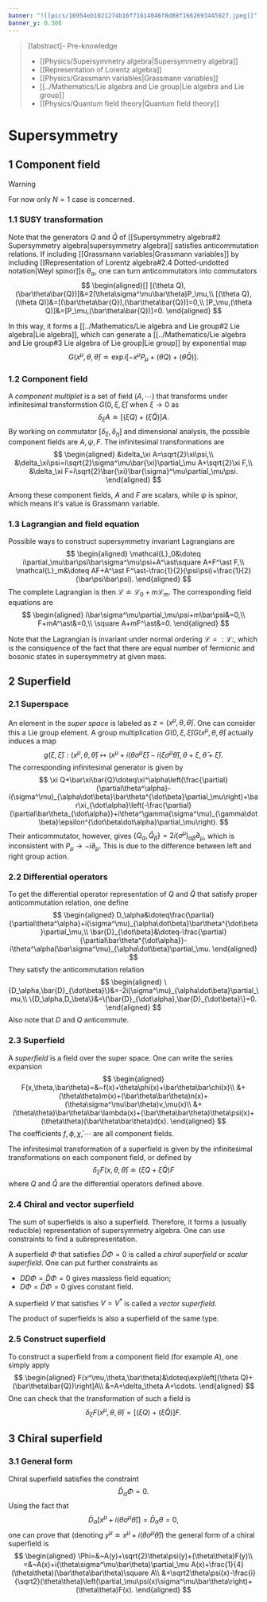 ```yaml
---
banner: "![[pics/16954eb1021274b16f71614046f8d88f1662693445927.jpeg]]"
banner_y: 0.308
---
```


>[!abstract]- Pre-knowledge
>- [[Physics/Supersymmetry algebra|Supersymmetry algebra]]
>- [[Representation of Lorentz algebra]]
>- [[Physics/Grassmann variables|Grassmann variables]]
>- [[../Mathematics/Lie algebra and Lie group|Lie algebra and Lie group]]
>- [[Physics/Quantum field theory|Quantum field theory]]

# Supersymmetry
## 1 Component field

>[!warning]
>For now only $N=1$ case is concerned.

### 1.1 SUSY transformation
Note that the generators $Q$ and $\bar{Q}$ of [[Supersymmetry algebra#2 Supersymmetry algebra|supersymmetry algebra]] satisfies anticommutation relations. If including [[Grassmann variables|Grassmann variables]] by including [[Representation of Lorentz algebra#2.4 Dotted-undotted notation|Weyl spinor]]s $\theta_\alpha$, one can turn anticommutators into commutators
$$
\begin{aligned}[]
[(\theta Q),(\bar\theta\bar{Q})]&=2(\theta\sigma^\mu\bar\theta)P_\mu,\\
[(\theta Q),(\theta Q)]&=[(\bar\theta\bar{Q}),(\bar\theta\bar{Q})]=0,\\
[P_\mu,(\theta Q)]&=[P_\mu,(\bar\theta\bar{Q})]=0.
\end{aligned}
$$

In this way, it forms a [[../Mathematics/Lie algebra and Lie group#2 Lie algebra|Lie algebra]], which can generate a [[../Mathematics/Lie algebra and Lie group#3 Lie algebra of Lie group|Lie group]] by exponential map
$$
G(x^\mu,\theta,\bar\theta)\doteq\exp i\left[-x^\mu P_\mu+(\theta Q)+(\bar\theta\bar{Q})\right].
$$

### 1.2 Component field
A *component multiplet* is a set of field $(A,\cdots)$ that transforms under infinitesimal transformstion $G(0,\xi,\bar\xi)$ when $\xi\to0$ as
$$
\delta_\xi A\doteq\left[(\xi Q)+(\bar\xi\bar{Q})\right]A.
$$
By working on commutator $[\delta_\xi,\delta_\eta]$ and dimensional analysis, the possible component fields are $A,\psi,F$. The infinitesimal transformations are
$$
\begin{aligned}
&\delta_\xi A=\sqrt{2}\xi\psi,\\
&\delta_\xi\psi=i\sqrt{2}\sigma^\mu\bar{\xi}\partial_\mu A+\sqrt{2}\xi F,\\
&\delta_\xi F=i\sqrt{2}\bar{\xi}\bar{\sigma}^\mu\partial_\mu\psi.
\end{aligned}
$$

Among these component fields, $A$ and $F$ are scalars, while $\psi$ is spinor, which means it's value is Grassmann variable.

### 1.3 Lagrangian and field equation
Possible ways to construct supersymmetry invariant Lagrangians are
$$
\begin{aligned}
\mathcal{L}_0&\doteq i\partial_\mu\bar\psi\bar\sigma^\mu\psi+A^\ast\square A+F^\ast F,\\
\mathcal{L}_m&\doteq AF+A^\ast F^\ast-\frac{1}{2}(\psi\psi)+\frac{1}{2}(\bar\psi\bar\psi).
\end{aligned}
$$
The complete Lagrangian is then $\mathcal{L}\doteq\mathcal{L}_0+m\mathcal{L}_m$. The corresponding field equations are
$$
\begin{aligned}
i\bar\sigma^\mu\partial_\mu\psi+m\bar\psi&=0,\\
F+mA^\ast&=0,\\
\square A+mF^\ast&=0.
\end{aligned}
$$

Note that the Lagrangian is invariant under normal ordering $\mathcal{L}=:\mathcal{L}:$, which is the consiquence of the fact that there are equal number of fermionic and bosonic states in supersymmetry at given mass.

## 2 Superfield
### 2.1 Superspace
An element in the *super space* is labeled as $z=(x^\mu,\theta,\bar\theta)$. One can consider this a Lie group element. A group multiplication $G(0,\xi,\bar\xi)G(x^\mu,\theta,\bar\theta)$ actually induces a map
$$
g(\xi,\bar\xi):(x^\mu,\theta,\bar\theta)\mapsto\left(x^\mu+i(\theta\sigma^\mu\bar\xi)-i(\xi\sigma^\mu\bar\theta),\theta+\xi,\bar\theta+\bar\xi\right).
$$
The corresponding infinitesimal generator is given by
$$
\xi Q+\bar\xi\bar{Q}\doteq\xi^\alpha\left(\frac{\partial}{\partial\theta^\alpha}-i(\sigma^\mu)_{\alpha\dot\beta}\bar\theta^{\dot\beta}\partial_\mu\right)+\bar\xi_{\dot\alpha}\left(-\frac{\partial}{\partial\bar\theta_{\dot\alpha}}+i\theta^\gamma(\sigma^\mu)_{\gamma\dot\beta}\epsilon^{\dot\beta\dot\alpha}\partial_\mu\right).
$$
Their anticommutator, however, gives $\{Q_\alpha,\bar{Q}_\dot\beta\}=2i(\sigma^\mu)_{\alpha\dot\beta}\partial_\mu$, which is inconsistent with $P_\mu\to-i\partial_\mu$. This is due to the difference between left and right group action.

### 2.2 Differential operators
To get the differential operator representation of $Q$ and $\bar{Q}$ that satisfy proper anticommutation relation, one define
$$
\begin{aligned}
D_\alpha&\doteq\frac{\partial}{\partial\theta^\alpha}+i(\sigma^\mu)_{\alpha\dot\beta}\bar\theta^{\dot\beta}\partial_\mu,\\
\bar{D}_{\dot\beta}&\doteq-\frac{\partial}{\partial\bar\theta^{\dot\alpha}}-i\theta^\alpha(\bar\sigma^\mu)_{\alpha\dot\beta}\partial_\mu.
\end{aligned}
$$
They satisfy the anticommutation relation
$$
\begin{aligned}
\{D_\alpha,\bar{D}_{\dot\beta}\}&=-2i(\sigma^\mu)_{\alpha\dot\beta}\partial_\mu,\\
\{D_\alpha,D_\beta\}&=\{\bar{D}_{\dot\alpha},\bar{D}_{\dot\beta}\}=0.
\end{aligned}
$$
Also note that $D$ and $Q$ anticommute.

### 2.3 Superfield
A *superfield* is a field over the super space. One can write the series expansion
$$
\begin{aligned}
F(x,\theta,\bar\theta)=&~f(x)+\theta\phi(x)+\bar\theta\bar\chi(x)\\
&+(\theta\theta)m(x)+(\bar\theta\bar\theta)n(x)+(\theta\sigma^\mu\bar\theta)v_\mu(x)\\
&+(\theta\theta)\bar\theta\bar\lambda(x)+(\bar\theta\bar\theta)\theta\psi(x)+(\theta\theta)(\bar\theta\bar\theta)d(x).
\end{aligned}
$$
The coefficients $f,\phi,\bar\chi,\cdots$ are all component fields.

The infinitesimal transformation of a superfield is given by the infinitesimal transformations on each component field, or defined by
$$
\delta_\xi F(x,\theta,\bar\theta)\doteq(\xi Q+\bar\xi\bar{Q})F
$$
where $Q$ and $\bar{Q}$ are the differential operators defined above.

### 2.4 Chiral and vector superfield
The sum of superfields is also a superfield. Therefore, it forms a (usually reducible) representation of supersymmetry algebra. One can use constraints to find a subrepresentation.

A superfield $\Phi$ that satisfies $\bar{D}\Phi=0$ is called a *chiral superfield* or *scalar superfield*. One can put further constraints as
- $DD\Phi=\bar{D}\Phi=0$ gives massless field equation;
- $D\Phi=\bar{D}\Phi=0$ gives constant field.

A superfield $V$ that satisfies $V=V^\dagger$ is called a *vector superfield*.

The product of superfields is also a superfield of the same type.

### 2.5 Construct superfield
To construct a superfield from a component field (for example $A$), one simply apply
$$
\begin{aligned}
F(x^\mu,\theta,\bar\theta)&\doteq\exp\left[(\theta Q)+(\bar\theta\bar{Q})\right]A\\
&=A+\delta_\theta A+\cdots.
\end{aligned}
$$
One can check that the transformation of such a field is
$$
\delta_\xi F(x^\mu,\theta,\bar\theta)=\left[(\xi Q)+(\bar\xi\bar{Q})\right]F.
$$

## 3 Chiral superfield
### 3.1 General form
Chiral superfield satisfies the constraint
$$
\bar{D}_{\dot\alpha}\Phi=0.
$$
Using the fact that
$$
\bar{D}_{\dot\alpha}\left[x^\mu+i(\theta\sigma^\mu\bar\theta)\right]=\bar{D}_{\dot\alpha}\theta=0,
$$
one can prove that (denoting $y^\mu\doteq x^\mu+i(\theta\sigma^\mu\bar\theta)$) the general form of a chiral superfield is
$$
\begin{aligned}
\Phi=&~A(y)+\sqrt{2}\theta\psi(y)+(\theta\theta)F(y)\\
=&~A(x)+i(\theta\sigma^\mu\bar\theta)\partial_\mu A(x)+\frac{1}{4}(\theta\theta)(\bar\theta\bar\theta)\square A\\
&+\sqrt2\theta\psi(x)-\frac{i}{\sqrt2}(\theta\theta)\left(\partial_\mu\psi(x)\sigma^\mu\bar\theta\right)+(\theta\theta)F(x).
\end{aligned}
$$
